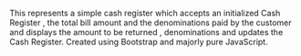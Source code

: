 This represents a simple cash register which accepts an initialized Cash Register , the total bill amount and the denominations paid by the customer and displays the amount to be returned , denominations and updates the Cash Register.
Created using Bootstrap and majorly pure JavaScript.
